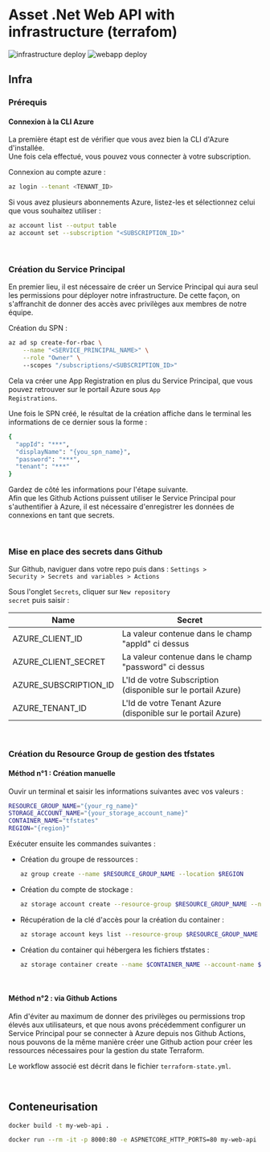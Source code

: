 # Asset .Net Web API with infrastructure (terrafom)

![infrastructure deploy](https://github.com/guillaume-heron/asset-net-app/actions/workflows/terraform-cd.yml/badge.svg)
![webapp deploy](https://github.com/guillaume-heron/asset-net-app/actions/workflows/dotnet-webapp-deploy.yml/badge.svg)


## Infra

### Prérequis

#### Connexion à la CLI Azure

La première étapt est de vérifier que vous avez bien la CLI d'Azure d'installée.<br/>
Une fois cela effectué, vous pouvez vous connecter à votre subscription.

Connexion au compte azure : 

```bash
az login --tenant <TENANT_ID>
```

Si vous avez plusieurs abonnements Azure, listez-les et sélectionnez celui que vous souhaitez utiliser :
```bash
az account list --output table
az account set --subscription "<SUBSCRIPTION_ID>"
```

<br/>

### Création du Service Principal

En premier lieu, il est nécessaire de créer un Service Principal qui aura seul les permissions pour déployer notre infrastructure. De cette façon, on s'affranchit de donner des accès avec privilèges aux membres de notre équipe.

Création du SPN  : 
```bash
az ad sp create-for-rbac \
    --name "<SERVICE_PRINCIPAL_NAME>" \
    --role "Owner" \ 
    --scopes "/subscriptions/<SUBSCRIPTION_ID>"
```

Cela va créer une App Registration en plus du Service Principal, que vous pouvez retrouver sur le portail Azure sous <code>App Registrations</code>.

Une fois le SPN créé, le résultat de la création affiche dans le terminal les informations de ce dernier sous la forme :

```bash
{
  "appId": "***",
  "displayName": "{you_spn_name}",
  "password": "***",
  "tenant": "***"
}
```

Gardez de côté les informations pour l'étape suivante.<br/>
Afin que les Github Actions puissent utiliser le Service Principal pour s'authentifier à Azure, il est nécessaire d'enregistrer les données de connexions en tant que secrets.

<br/>

### Mise en place des secrets dans Github

Sur Github, naviguer dans votre repo puis dans : 
<code>Settings > Security > Secrets and variables > Actions</code>

Sous l'onglet <code>Secrets</code>, cliquer sur <code>New repository secret</code> puis saisir :

| Name                  | Secret                                                        |
|---------------------- | ------------------------------------------------------------- |
| AZURE_CLIENT_ID       | La valeur contenue dans le champ "appId" ci dessus            |
| AZURE_CLIENT_SECRET   | La valeur contenue dans le champ "password" ci dessus         |
| AZURE_SUBSCRIPTION_ID | L'Id de votre Subscription (disponible sur le portail Azure)  |
| AZURE_TENANT_ID       | L'Id de votre Tenant Azure (disponible sur le portail Azure)  |

<br/>

### Création du Resource Group de gestion des tfstates

#### Méthod n°1 : Création manuelle

Ouvir un terminal et saisir les informations suivantes avec vos valeurs :
```bash
RESOURCE_GROUP_NAME="{your_rg_name}"
STORAGE_ACCOUNT_NAME="{your_storage_account_name}"
CONTAINER_NAME="tfstates"
REGION="{region}"
```

Exécuter ensuite les commandes suivantes :

- Création du groupe de ressources :
    ```bash
    az group create --name $RESOURCE_GROUP_NAME --location $REGION
    ```

- Création du compte de stockage :
    ```bash
    az storage account create --resource-group $RESOURCE_GROUP_NAME --name $STORAGE_ACCOUNT_NAME --sku Standard_LRS --encryption-services blob
    ```

- Récupération de la clé d'accès pour la création du container :
    ```bash
    az storage account keys list --resource-group $RESOURCE_GROUP_NAME --account-name $STORAGE_ACCOUNT_NAME
    ```


- Création du container qui hébergera les fichiers tfstates :
    ```bash
    az storage container create --name $CONTAINER_NAME --account-name $STORAGE_ACCOUNT_NAME --account-key "{key}"
    ```
<br/>

#### Méthod n°2 : via Github Actions

Afin d'éviter au maximum de donner des privilèges ou permissions trop élevés aux utilisateurs, et que nous avons précédemment configurer un Service Principal pour se connecter à Azure depuis nos Github Actions, nous pouvons de la même manière créer une Github action pour créer les ressources nécessaires pour la gestion du state Terraform.

Le workflow associé est décrit dans le fichier <code>terraform-state.yml</code>.

<br/>

## Conteneurisation

```bash
docker build -t my-web-api .
```

```bash
docker run --rm -it -p 8000:80 -e ASPNETCORE_HTTP_PORTS=80 my-web-api
```
